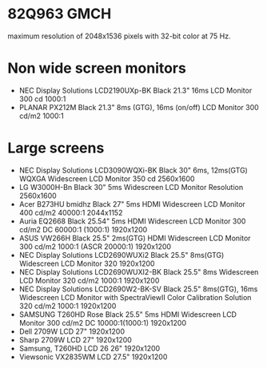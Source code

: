 # 82Q963 GMCH #
maximum resolution of 2048x1536 pixels with 32-bit color at 75 Hz.

# Non wide screen monitors #

  * NEC Display Solutions LCD2190UXp-BK Black 21.3" 16ms LCD Monitor 300 cd 1000:1
  * PLANAR PX212M Black 21.3" 8ms (GTG), 16ms (on/off) LCD Monitor 300 cd/m2 1000:1

# Large screens #
  * NEC Display Solutions LCD3090WQXi-BK Black 30" 6ms, 12ms(GTG) WQXGA Widescreen LCD Monitor 350 cd 2560x1600
  * LG W3000H-Bn Black 30" 5ms Widescreen LCD Monitor Resolution  2560x1600
  * Acer B273HU bmidhz Black 27" 5ms HDMI Widescreen LCD Monitor 400 cd/m2 40000:1 2044x1152
  * Auria EQ2668 Black 25.54" 5ms HDMI Widescreen LCD Monitor 300 cd/m2 DC 60000:1 (1000:1) 1920x1200
  * ASUS VW266H Black 25.5" 2ms(GTG) HDMI Widescreen LCD Monitor 300 cd/m2 1000:1 (ASCR 20000:1) 1920x1200
  * NEC Display Solutions LCD2690WUXi2 Black 25.5" 8ms(GTG) Widescreen LCD Monitor 320 1920x1200
  * NEC Display Solutions LCD2690WUXI2-BK Black 25.5" 8ms Widescreen LCD Monitor 320 cd/m2 1000:1 1920x1200
  * NEC Display Solutions LCD2690W2-BK-SV Black 25.5" 8ms(GTG), 16ms Widescreen LCD Monitor with SpectraViewII Color Calibration Solution 320 cd/m2 1000:1 1920x1200
  * SAMSUNG T260HD Rose Black 25.5" 5ms HDMI Widescreen LCD Monitor 300 cd/m2 DC 10000:1(1000:1) 1920x1200
  * Dell 2709W LCD 27"  1920x1200
  * Sharp 2709W LCD 27" 1920x1200
  * Samsung, T260HD LCD 26  26" 1920x1200
  * Viewsonic VX2835WM LCD 27.5" 1920x1200